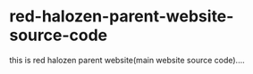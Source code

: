 # red-halozen-parent-website-source-code
this is red halozen parent website(main website source code)....
